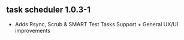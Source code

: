 ## task scheduler 1.0.3-1

* Adds Rsync, Scrub & SMART Test Tasks Support + General UX/UI improvements